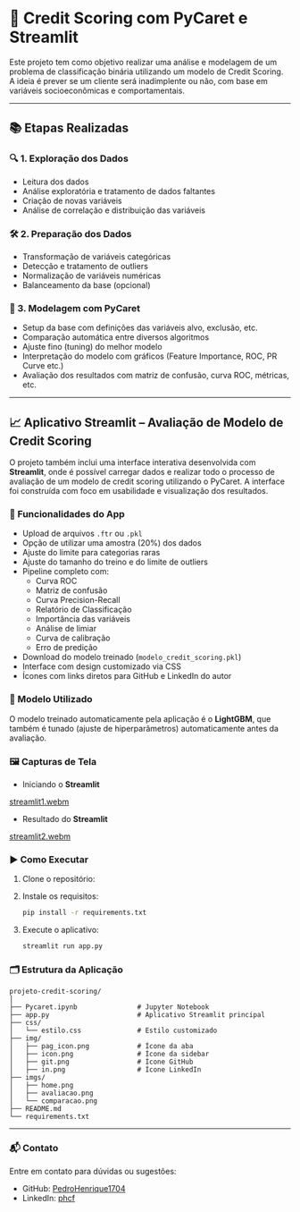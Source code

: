 
# 🧠 Credit Scoring com PyCaret e Streamlit

Este projeto tem como objetivo realizar uma análise e modelagem de um problema de classificação binária utilizando um modelo de Credit Scoring. A ideia é prever se um cliente será inadimplente ou não, com base em variáveis socioeconômicas e comportamentais.

---

## 📚 Etapas Realizadas

### 🔍 1. Exploração dos Dados
- Leitura dos dados
- Análise exploratória e tratamento de dados faltantes
- Criação de novas variáveis
- Análise de correlação e distribuição das variáveis

### 🛠️ 2. Preparação dos Dados
- Transformação de variáveis categóricas
- Detecção e tratamento de outliers
- Normalização de variáveis numéricas
- Balanceamento da base (opcional)

### 🤖 3. Modelagem com PyCaret
- Setup da base com definições das variáveis alvo, exclusão, etc.
- Comparação automática entre diversos algoritmos
- Ajuste fino (tuning) do melhor modelo
- Interpretação do modelo com gráficos (Feature Importance, ROC, PR Curve etc.)
- Avaliação dos resultados com matriz de confusão, curva ROC, métricas, etc.

---

## 📈 Aplicativo Streamlit – Avaliação de Modelo de Credit Scoring

O projeto também inclui uma interface interativa desenvolvida com **Streamlit**, onde é possível carregar dados e realizar todo o processo de avaliação de um modelo de credit scoring utilizando o PyCaret. A interface foi construída com foco em usabilidade e visualização dos resultados.

### 🚀 Funcionalidades do App

- Upload de arquivos `.ftr` ou `.pkl`
- Opção de utilizar uma amostra (20%) dos dados
- Ajuste do limite para categorias raras
- Ajuste do tamanho do treino e do limite de outliers
- Pipeline completo com:
  - Curva ROC
  - Matriz de confusão
  - Curva Precision-Recall
  - Relatório de Classificação
  - Importância das variáveis
  - Análise de limiar
  - Curva de calibração
  - Erro de predição
- Download do modelo treinado (`modelo_credit_scoring.pkl`)
- Interface com design customizado via CSS
- Ícones com links diretos para GitHub e LinkedIn do autor

### 🧠 Modelo Utilizado

O modelo treinado automaticamente pela aplicação é o **LightGBM**, que também é tunado (ajuste de hiperparâmetros) automaticamente antes da avaliação.

### 🖼️ Capturas de Tela

* Iniciando o **Streamlit**

[streamlit1.webm](https://github.com/user-attachments/assets/3a974115-bc29-42b7-bb56-8d4a46236438)


* Resultado do **Streamlit**

[streamlit2.webm](https://github.com/user-attachments/assets/ed25484a-1cfe-4b3b-85fe-b774c8af53c1)


### ▶️ Como Executar

1. Clone o repositório:
  
2. Instale os requisitos:
   ```bash
   pip install -r requirements.txt
   ```

3. Execute o aplicativo:
   ```bash
   streamlit run app.py
   ```

### 🗂️ Estrutura da Aplicação

```
projeto-credit-scoring/
│
├── Pycaret.ipynb               # Jupyter Notebook
├── app.py                      # Aplicativo Streamlit principal
├── css/
│   └── estilo.css              # Estilo customizado
├── img/
│   ├── pag_icon.png            # Ícone da aba
│   ├── icon.png                # Ícone da sidebar
│   ├── git.png                 # Ícone GitHub
│   ├── in.png                  # Ícone LinkedIn
├── imgs/
│   ├── home.png
│   ├── avaliacao.png
│   └── comparacao.png
├── README.md
└── requirements.txt
```

---

### 📬 Contato

Entre em contato para dúvidas ou sugestões:

- GitHub: [PedroHenrique1704](https://github.com/PedroHenrique1704)
- LinkedIn: [phcf](https://www.linkedin.com/in/phcf/)

